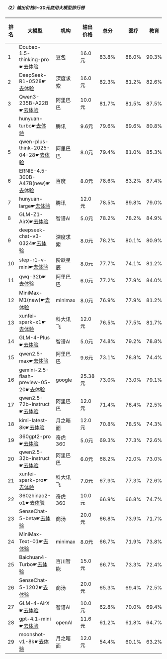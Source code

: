 ##### （2）输出价格5~30元商用大模型排行榜
|排名|大模型|机构|输出价格|总分| |医疗|教育|金融|法律|行政公务|心理健康|推理与数学计算|语言与指令遵从|
|---|-----|---|-------|---|-|----|---|---|---|------|-------|-----------|------------|
|1|Doubao-1.5-thinking-pro☛[去体验](https://nonelinear.com/static/modelcompare.html?type=proprietary)|豆包|16.0元|83.8%| |        88.0%|90.3%|83.9%|83.3%|        80.0%|71.2%|        88.1%|85.8%|
|2|DeepSeek-R1-0528☛[去体验](https://nonelinear.com/static/modelcompare.html?type=open-source)|深度求索|16.0元|82.3%| |        81.2%|82.6%|79.0%|74.0%|        88.0%|77.5%|        88.3%|87.6%|
|3|Qwen3-235B-A22B☛[去体验](https://nonelinear.com/static/modelcompare.html?type=open-source)|阿里巴巴|10.0元|81.7%| |        81.5%|87.5%|79.3%|78.0%|        84.0%|81.2%|        80.5%|81.4%|
|4|hunyuan-turbo☛[去体验](https://nonelinear.com/static/modelcompare.html?type=proprietary)|腾讯|9.6元|79.6%| |        89.6%|80.8%|81.9%|77.3%|        72.0%|87.5%|        64.2%|83.2%|
|5|qwen-plus-think-2025-04-28☛[去体验](https://nonelinear.com/static/modelcompare.html?type=proprietary)|阿里巴巴|8.0元|79.4%| |        81.0%|85.3%|80.2%|72.3%|        80.0%|72.5%|        81.5%|82.8%|
|6|ERNIE-4.5-300B-A47B(new)☛[去体验](https://nonelinear.com/static/modelcompare.html?type=open-source)|百度|8.0元|78.6%| |        83.2%|87.4%|78.9%|74.3%|        72.0%|78.8%|        65.7%|88.5%|
|7|hunyuan-large☛[去体验](https://nonelinear.com/static/modelcompare.html?type=open-source)|腾讯|12.0元|78.5%| |        89.8%|79.0%|83.5%|82.3%|        68.0%|86.2%|        60.2%|79.0%|
|8|GLM-Z1-AirX☛[去体验](https://nonelinear.com/static/modelcompare.html?type=proprietary)|智谱AI|5.0元|78.2%| |        78.2%|84.9%|77.4%|67.7%|        82.0%|72.5%|        78.8%|84.0%|
|9|deepseek-chat-v3-0324☛[去体验](https://nonelinear.com/static/modelcompare.html?type=open-source)|深度求索|8.0元|78.2%| |        80.1%|80.9%|76.8%|70.0%|        80.0%|78.8%|        74.6%|84.1%|
|10|step-r1-v-mini☛[去体验](https://nonelinear.com/static/modelcompare.html?type=proprietary)|阶跃星辰|8.0元|77.7%| |        74.1%|81.2%|77.4%|69.7%|        86.0%|75.0%|        77.3%|80.7%|
|11|qwq-32b☛[去体验](https://nonelinear.com/static/modelcompare.html?type=open-source)|阿里巴巴|6.0元|77.2%| |        77.9%|84.0%|78.6%|65.7%|        82.0%|72.5%|        76.6%|80.2%|
|12|MiniMax-M1(new)☛[去体验](https://nonelinear.com/static/modelcompare.html?type=open-source)|minimax|8.0元|76.9%| |        77.9%|81.2%|78.0%|68.0%|        78.0%|72.5%|        79.9%|79.8%|
|13|xunfei-spark-x1☛[去体验](https://nonelinear.com/static/modelcompare.html?type=proprietary)|科大讯飞|12.0元|76.5%| |        77.5%|81.7%|80.4%|67.7%|        80.0%|62.5%|        76.8%|85.1%|
|14|GLM-4-Plus☛[去体验](https://nonelinear.com/static/modelcompare.html?type=proprietary)|智谱AI|5.0元|74.8%| |        79.2%|78.8%|79.9%|67.7%|        74.0%|71.2%|        63.7%|83.7%|
|15|qwen2.5-max☛[去体验](https://nonelinear.com/static/modelcompare.html?type=proprietary)|阿里巴巴|9.6元|73.1%| |        78.8%|74.4%|74.7%|66.3%|        64.0%|76.2%|        66.7%|83.2%|
|16|gemini-2.5-flash-preview-05-20☛[去体验](https://nonelinear.com/static/modelcompare.html?type=proprietary)|google|25.38元|73.0%| |        73.0%|79.1%|68.7%|61.3%|        78.0%|65.0%|        80.6%|78.4%|
|17|qwen2.5-72b-instruct☛[去体验](https://nonelinear.com/static/modelcompare.html?type=open-source)|阿里巴巴|12.0元|71.4%| |        76.4%|72.5%|74.2%|60.0%|        66.0%|81.2%|        63.6%|77.3%|
|18|kimi-latest-8k☛[去体验](https://nonelinear.com/static/modelcompare.html?type=proprietary)|月之暗面|12.0元|70.8%| |        78.5%|74.3%|73.7%|64.1%|        60.0%|78.8%|        62.2%|75.0%|
|19|360gpt2-pro☛[去体验](https://nonelinear.com/static/modelcompare.html?type=proprietary)|奇虎360|5.0元|69.3%| |        77.3%|72.6%|74.5%|56.7%|        58.0%|68.8%|        64.9%|81.9%|
|20|qwen2.5-32b-instruct☛[去体验](https://nonelinear.com/static/modelcompare.html?type=open-source)|阿里巴巴|6.0元|68.2%| |        72.0%|73.0%|69.2%|57.3%|        62.0%|76.2%|        57.2%|78.7%|
|21|xunfei-spark-pro☛[去体验](https://nonelinear.com/static/modelcompare.html?type=proprietary)|科大讯飞|7.0元|67.9%| |        77.3%|72.6%|64.8%|59.7%|        60.0%|76.2%|        56.1%|76.5%|
|22|360zhinao2-o1☛[去体验](https://nonelinear.com/static/modelcompare.html?type=proprietary)|奇虎360|10.0元|66.9%| |        66.8%|74.7%|65.4%|47.7%|        64.0%|73.8%|        70.0%|72.8%|
|23|SenseChat-5-beta☛[去体验](https://nonelinear.com/static/modelcompare.html?type=proprietary)|商汤|20.0元|66.8%| |        73.9%|71.7%|71.7%|54.3%|        60.0%|65.0%|        62.8%|75.0%|
|24|MiniMax-Text-01☛[去体验](https://nonelinear.com/static/modelcompare.html?type=open-source)|minimax|8.0元|66.7%| |        71.9%|73.8%|69.2%|63.3%|        68.0%|47.5%|        60.5%|79.8%|
|25|Baichuan4-Turbo☛[去体验](https://nonelinear.com/static/modelcompare.html?type=proprietary)|百川智能|15.0元|66.7%| |        73.3%|72.4%|70.1%|57.0%|        56.0%|80.0%|        56.1%|68.5%|
|26|SenseChat-5-1202☛[去体验](https://nonelinear.com/static/modelcompare.html?type=proprietary)|商汤|20.0元|65.3%| |        69.4%|72.5%|69.6%|55.3%|        44.0%|72.5%|        60.9%|78.1%|
|27|GLM-4-AirX☛[去体验](https://nonelinear.com/static/modelcompare.html?type=proprietary)|智谱AI|10.0元|62.8%| |        70.0%|69.4%|66.4%|43.3%|        56.7%|72.5%|        48.9%|75.1%|
|28|gpt-4.1-mini☛[去体验](https://nonelinear.com/static/modelcompare.html?type=proprietary)|openAI|11.6元|61.2%| |        61.8%|64.7%|64.8%|33.3%|        80.0%|35.0%|        73.0%|76.9%|
|29|moonshot-v1-8k☛[去体验](https://nonelinear.com/static/modelcompare.html?type=proprietary)|月之暗面|12.0元|54.4%| |        60.1%|63.2%|58.6%|39.3%|        42.0%|43.8%|        54.3%|73.6%|
    
